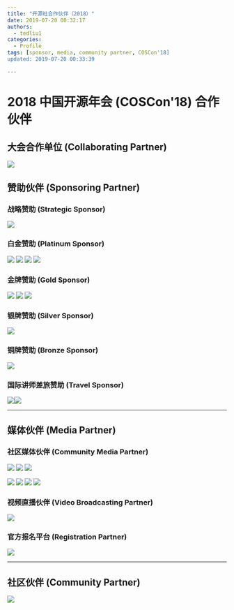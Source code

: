 ```yaml
---
title: "开源社合作伙伴（2018）"
date: 2019-07-20 00:32:17
authors:
  - tedliu1
categories:
  - Profile
tags: [sponsor, media, community partner, COSCon'18]
updated: 2019-07-20 00:33:39

---
```




# 2018 中国开源年会 (COSCon'18) 合作伙伴



## 大会合作单位 (Collaborating Partner)


![](https://uploader.shimo.im/f/sG09Rw2lFvgUidR0.png!thumbnail)



## 赞助伙伴 (Sponsoring Partner)



### 战略赞助 (Strategic Sponsor)


![](https://uploader.shimo.im/f/9G5J3tWwqBgu50fu.jpg!thumbnail)



### 白金赞助 (Platinum Sponsor)


 ![](https://uploader.shimo.im/f/Jdwj0PRmluU9H8hn.png!thumbnail) ![](https://uploader.shimo.im/f/N3aseAVSyn4PukXT.jpg!thumbnail)  ![](https://uploader.shimo.im/f/nNo1BW9TgsQuWvnT.png!thumbnail) ![](https://uploader.shimo.im/f/IvgjXEKuzp8WBDTU.jpg!thumbnail) 



### 金牌赞助 (Gold Sponsor)


 ![](https://uploader.shimo.im/f/N8ipD2wrCyERx6bQ.jpg!thumbnail) ![](https://uploader.shimo.im/f/ZVFQgswjRjI3yyEZ.png!thumbnail) ![](https://uploader.shimo.im/f/F2F3B6joBEEG6kXq.png!thumbnail) 



### 银牌赞助 (Silver Sponsor)


![](https://uploader.shimo.im/f/jaQBrvN9FH4xo5P1.jpg!thumbnail)



### 铜牌赞助 (Bronze Sponsor)


![](https://uploader.shimo.im/f/v80Hp9MCneAK675X.png!thumbnail)



### 国际讲师差旅赞助 (Travel Sponsor)


 ![](https://uploader.shimo.im/f/9G5J3tWwqBgu50fu.jpg!thumbnail)![](https://uploader.shimo.im/f/N3aseAVSyn4PukXT.jpg!thumbnail) 


---



## 媒体伙伴 (Media Partner)



### 社区媒体伙伴 (Community Media Partner)


 ![](https://uploader.shimo.im/f/HoZeGIkYdikzpWn4.png!thumbnail) ![](https://uploader.shimo.im/f/yEP4lqS4zIgz0yty.png!thumbnail) ![](https://uploader.shimo.im/f/oZqQ7yIeaaI4h4ON.png!thumbnail) 

 ![](https://uploader.shimo.im/f/dP0XhllVHkASK1uj.jpg!thumbnail) ![](https://uploader.shimo.im/f/dgWBE8W5nzs8HCb6.png!thumbnail)  ![](https://uploader.shimo.im/f/R2xo4MTtGtszdNpJ.png!thumbnail) ![](https://uploader.shimo.im/f/hc2IgQ62Vaclz1jM.png!thumbnail) 



### 视频直播伙伴 (Video Broadcasting Partner)


![](https://uploader.shimo.im/f/BlTcjkxKs80M5pob.png!thumbnail)



### 官方报名平台 (Registration Partner)


![](https://uploader.shimo.im/f/MMzZ3rs73VkLZl4F.jpg!thumbnail)



---



## 社区伙伴 (Community Partner)


![](https://uploader.shimo.im/f/jLj3UbPpVkEJCjsa.png!thumbnail)
